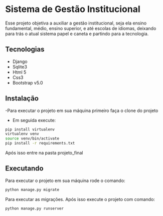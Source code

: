 # Sistema de Gestão Institucional

Esse projeto objetiva a auxiliar a gestão institucional, seja ela ensino fundamental, médio, ensino superior,
e até escolas de idiomas, deixando para trás o atual sistema papel e caneta e partindo para a tecnologia.

## Tecnologias

- Django
- Sqlite3
- Html 5
- Css3
- Bootstrap v5.0

## Instalação
-Para executar o projeto em sua máquina primeiro faça o clone do projeto

- Em seguida execute:
```sh
pip install virtualenv
virtualenv venv
source venv/bin/activate
pip install -r requirements.txt
```

Após isso entre na pasta projeto_final

## Executando
Para executar o projeto em sua máquina rode o comando:

```sh
python manage.py migrate
```
Para executar as migrações. Após isso execute o projeto com comando:

```sh
python manage.py runserver
```
